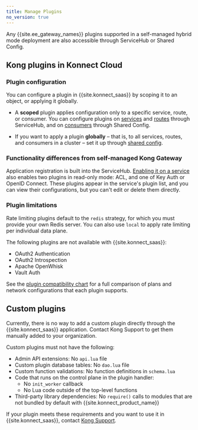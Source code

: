 ```yaml
---
title: Manage Plugins
no_version: true
---
```


Any {{site.ee_gateway_names}} plugins supported in a self-managed hybrid mode
deployment are also accessible through ServiceHub or Shared Config.

## Kong plugins in Konnect Cloud

### Plugin configuration

You can configure a plugin in {{site.konnect_saas}} by scoping it to an object,
or applying it globally.

* A **scoped** plugin applies configuration only to a specific service, route,
or consumer. You can configure plugins on
[services](/konnect/manage-plugins/enable-service-plugin) and
[routes](/konnect/manage-plugins/enable-route-plugin) through ServiceHub, and on
[consumers](/konnect/manage-plugins/shared-config) through Shared Config.

* If you want to apply a plugin **globally** &ndash; that is, to all services,
routes, and consumers in a cluster &ndash; set it up through
[shared config](/konnect/manage-plugins/shared-config/).

### Functionality differences from self-managed Kong Gateway

Application registration is built into the ServiceHub.
[Enabling it on a service](/konnect/dev-portal/administrators/app-registration/enable-app-reg)
also enables two plugins in read-only mode: ACL, and one of Key Auth or OpenID
Connect. These plugins appear in the service's plugin list, and you can view their
configurations, but you can't edit or delete them directly.

### Plugin limitations

Rate limiting plugins default to the `redis` strategy, for which you must
provide your own Redis server. You can also use `local` to apply rate limiting
per individual data plane.

The following plugins are not available with {{site.konnect_saas}}:
* OAuth2 Authentication
* OAuth2 Introspection
* Apache OpenWhisk
* Vault Auth

See the [plugin compatibility chart](/konnect-platform/compatibility/plugins)
for a full comparison of plans and network configurations that each plugin
supports.

## Custom plugins

Currently, there is no way to add a custom plugin
directly through the {{site.konnect_saas}} application. Contact Kong
Support to get them manually added to your organization.

Custom plugins must not have the following:

* Admin API extensions: No `api.lua` file
* Custom plugin database tables: No `dao.lua` file
* Custom function validations: No function definitions in `schema.lua`
* Code that runs on the control plane in the plugin handler:
  * No `init_worker` callback
  * No Lua code outside of the top-level functions
* Third-party library dependencies: No `require()` calls to modules that are
not bundled by default with {{site.konnect_product_name}}

If your plugin meets these requirements and you want to use it in
{{site.konnect_saas}}, contact [Kong Support](https://support.konghq.com/).
